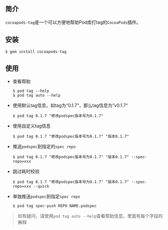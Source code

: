 ## 简介

`cocoapods-tag`是一个可以方便地帮助Pod库打tag的`CocoaPods`插件。

## 安装

```shell
$ gem install cocoapods-tag
```

## 使用

* 查看帮助

  ```shell
  $ pod tag --help
  $ pod tag auto --help
  ```

* 使用默认tag信息，如tag为“0.1.7”，那么tag信息为”v0.1.7“

  ```shell
  $ pod tag 0.1.7 "修改podspec版本号为0.1.7"
  ```

* 使用自定义tag信息

  ```shell
  $ pod tag 0.1.7 "修改podspec版本号为0.1.7" "版本0.1.7"
  ```

* 推送`podspec`到指定的`spec repo`

  ```shell
  $ pod tag 0.1.7 "修改podspec版本号为0.1.7" "版本0.1.7" --spec-repo=xxx
  ```

* 跳过耗时校验

  ```shell
  $ pod tag 0.1.7 "修改podspec版本号为0.1.7" "版本0.1.7" --spec-repo=xxx --quick
  ```

* 单独推送`podspec`到指定`spec repo`

  ```shell
  $ pod tag spec-push REPO NAME.podspec
  ```

> 如有疑问，请使用`pod tag auto --help`查看帮助信息，里面有每个字段的解释



